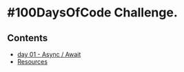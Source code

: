 # #100DaysOfCode Challenge.

## Contents
* [day 01 - Async / Await](async-await-1.js)
* [Resources](resources.md)
